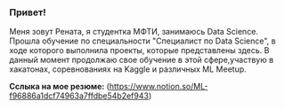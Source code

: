 ### Привет!

Меня зовут Рената, я студентка МФТИ, занимаюсь Data Science. Прошла обучение по специальности "Специалист по Data Science", в ходе которого выполнила проекты, которые представлены здесь. В данный момент продолжаю свое обучение в этой сфере,участвую в хакатонах, соревнованиях на Kaggle и различных ML Meetup. 

**Сслыка на мое резюме:** (https://www.notion.so/ML-f96886a1dcf74963a7ffdbe54b2ef943)

